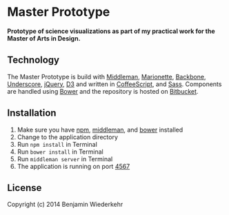 # Master Prototype

**Prototype of science visualizations as part of my practical work for the Master of Arts in Design.**

## Technology

The Master Prototype is build with [Middleman](http://middlemanapp.com/), [Marionette](http://marionettejs.com/), [Backbone](http://backbonejs.org/), [Underscore](http://underscorejs.org/), [jQuery](http://jquery.com/), [D3](http://d3js.org/) and written in [CoffeeScript](http://coffeescript.org/), and [Sass](http://sass-lang.com/). 
Components are handled using [Bower](http://bower.io/) and the repository is hosted on [Bitbucket](https://bitbucket.org).

## Installation

1. Make sure you have [npm](https://npmjs.org/), [middleman](http://middlemanapp.com/), and [bower](http://bower.io/) installed
2. Change to the application directory
3. Run `npm install` in Terminal
4. Run `bower install` in Terminal
5. Run `middleman server` in Terminal
6. The application is running on port [4567](http://0.0.0.0:4567/)


## License

Copyright (c) 2014 Benjamin Wiederkehr
